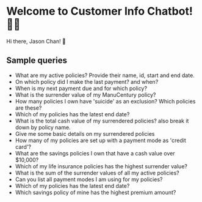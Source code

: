 # Welcome to Customer Info Chatbot! 🚀🤖

Hi there, Jason Chan! 👋 

## Sample queries

- What are my active policies? Provide their name, id, start and end date.
- On which policy did I make the last payment? and when?
- When is my next payment due and for which policy?
- What is the surrender value of my ManuCentury policy?
- How many policies I own have 'suicide' as an exclusion? Which policies are these?
- Which of my policies has the latest end date?
- What is the total cash value of my surrendered policies? also break it down by policy name.
- Give me some basic details on my surrendered policies
- How many of my policies are set up with a payment mode as 'credit card'?
- What are the savings policies I own that have a cash value over $10,000?
- Which of my life insurance policies has the highest surrender value?
- What is the sum of the surrender values of all my active policies?
- Can you list all payment modes I am using for my policies?
- Which of my policies has the latest end date?
- Which savings policy of mine has the highest premium amount?